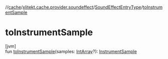 //[cache](../../../index.md)/[xlitekt.cache.provider.soundeffect](../index.md)/[SoundEffectEntryType](index.md)/[toInstrumentSample](to-instrument-sample.md)

# toInstrumentSample

[jvm]\
fun [toInstrumentSample](to-instrument-sample.md)(samples: [IntArray](https://kotlinlang.org/api/latest/jvm/stdlib/kotlin/-int-array/index.html)?): [InstrumentSample](../../xlitekt.cache.provider.instrument/-instrument-sample/index.md)
